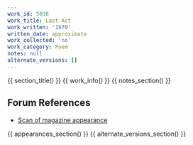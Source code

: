 ```yaml
---
work_id: 5038
work_title: Last Act
work_written: '1970'
written_date: approximate
work_collected: 'no'
work_category: Poem
notes: null
alternate_versions: []
---
```


{{ section_title() }}
{{ work_info() }}
{{ notes_section() }}
## Forum References
- [Scan of magazine appearance](https://bukowskiforum.com/threads/invisible-city-no-2-june-1971-5-bukowski-poems-3-uncollected.10782/)

{{ appearances_section() }}
{{ alternate_versions_section() }}